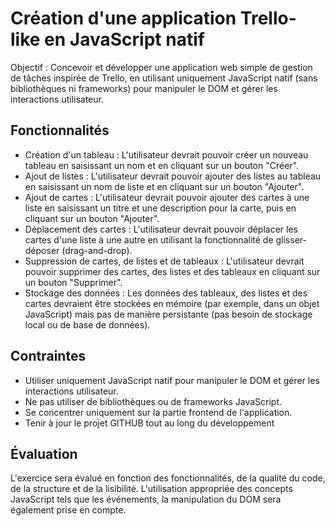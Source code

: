 # Création d'une application Trello-like en JavaScript natif

Objectif : Concevoir et développer une application web simple de gestion de tâches inspirée de Trello, en utilisant uniquement JavaScript natif (sans bibliothèques ni frameworks) pour manipuler le DOM et gérer les interactions utilisateur.

## Fonctionnalités
- Création d'un tableau : L'utilisateur devrait pouvoir créer un nouveau tableau en saisissant un nom et en cliquant sur un bouton "Créer".
- Ajout de listes : L'utilisateur devrait pouvoir ajouter des listes au tableau en saisissant un nom de liste et en cliquant sur un bouton "Ajouter".
- Ajout de cartes : L'utilisateur devrait pouvoir ajouter des cartes à une liste en saisissant un titre et une description pour la carte, puis en cliquant sur un bouton "Ajouter".
- Déplacement des cartes : L'utilisateur devrait pouvoir déplacer les cartes d'une liste à une autre en utilisant la fonctionnalité de glisser-déposer (drag-and-drop).
- Suppression de cartes, de listes et de tableaux : L'utilisateur devrait pouvoir supprimer des cartes, des listes et des tableaux en cliquant sur un bouton "Supprimer".
- Stockage des données : Les données des tableaux, des listes et des cartes devraient être stockées en mémoire (par exemple, dans un objet JavaScript) mais pas de manière persistante (pas besoin de stockage local ou de base de données).

## Contraintes
- Utiliser uniquement JavaScript natif pour manipuler le DOM et gérer les interactions utilisateur.
- Ne pas utiliser de bibliothèques ou de frameworks JavaScript.
- Se concentrer uniquement sur la partie frontend de l'application.
- Tenir à jour le projet GITHUB tout au long du développement

## Évaluation
L'exercice sera évalué en fonction des fonctionnalités, de la qualité du code, de la structure et de la lisibilité. L'utilisation appropriée des concepts JavaScript tels que les événements, la manipulation du DOM sera également prise en compte.